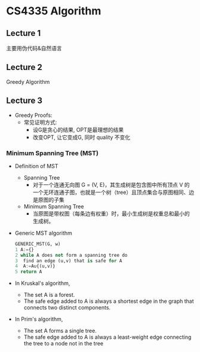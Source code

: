 # CS4335 Algorithm

## Lecture 1

主要用伪代码&自然语言

## Lecture 2

Greedy Algorithm

## Lecture 3

- Greedy Proofs:
  - 常见证明方式:
    - 设G是贪心的结果, OPT是最理想的结果
    - 改变OPT, 让它变成G, 同时 quality 不变化

### Minimum Spanning Tree (MST)

- Definition of MST
  - Spanning Tree
    - 对于一个连通无向图 G = (V, E)，其生成树是包含图中所有顶点 V 的一个无环连通子图，也就是一个树（tree）且顶点集合与原图相同、边是原图的子集
  - Minimum Spanning Tree
    - 当原图是带权图（每条边有权重）时，最小生成树是权重总和最小的生成树。
- Generic MST algorithm

    ```python
    GENERIC_MST(G, w)
    1 A:={}
    2 while A does not form a spanning tree do
    3  find an edge (u,v) that is safe for A
    4  A:=A∪{(u,v)}
    5 return A
    ```

- In Kruskal's algorithm,
  - The set A is a forest.
  - The safe edge added to A is always a shortest edge in the graph that connects two distinct components.

- In Prim's algorithm,
  - The set A forms a single tree.
  - The safe edge added to A is always a least-weight edge connecting the tree to a node not in the tree
